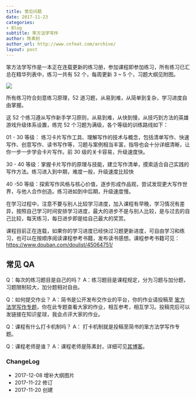 ```yaml
---
title: 常见问题
date: 2017-11-23
categories:
- Blog　
subtitle: 笨方法学写作
author: 陈素封
author_url: http://www.cnfeat.com/archive/
layout: post
---
```


笨方法学写作是一本正在连载更新的练习册，参加课程即参加练习，所有练习已汇总在精华列表中，练习一共有 52 个，每周更新 3 ~ 5 个，习题大纲见附图。

![](http://openmindclub.qiniudn.com/omt/WritingClassRoute01.jpg)
 
所有练习符合刻意练习原理，52 道习题，从易到难，从简单到复杂，学习进度自由掌握。

这 52 个练习遵从写作新手学习原则，从易到难，从快到慢，从技巧到方法的英雄游戏升级体系设置，练完 52 个习题为满级，各个等级的训练路线如下：

01 - 30 等级： 练习卡片写作工具、理解写作的技术与概念，包括清单写作、快速写作、创意写作、读书写作等，习题与案例相当丰富，指导也会十分详细清晰，让你一步一步学会卡片写作。前 30 级的关卡容易，升级速度快。

30 - 40 等级：掌握卡片写作的原理与技能，建立写作清单，摸索适合自己实践的写作方法。练习进入到中期，难度一般，升级速度比较快

40 -50 等级：探索写作风格与核心价值，逐步形成作品观，尝试发现更大写作世界，与他人合作创造。练习进如到中后期，升级速度慢。

在学习过程中，注意不要与别人比较学习进度，加入课程有早晚，学习情况有差异，按照自己学习时间安排学习进度，最大的进步不是与别人比较，是与过去的自己比较，每天练习，每日进步即是给自己最大的奖赏。

课程目前正在连载，如果你的学习进度已经快过习题更新进度，可自由学习和练习，也可以在按顺序阅读课程参考书籍，发布读书感想。课程参考书籍可见：https://www.douban.com/doulist/45064751/

## 常见 QA 

Q：每次的练习题目是自己的吗？
A：练习题目是课程规定，分为习题与加分题，习题限制较大，加分题相对自由。

Q：如何提交作业？
A：简书是公开发布交作业的平台，你的作业请投稿至 [笨方法学写作专题](http://www.jianshu.com/c/c6bf78daf570)，你在此专题查看大家的作业，相互参考，相互学习。投稿完后可以发链接在知识星球，我会点评大家的作业。

Q：课程有什么打卡机制吗？ 
A： 打卡机制就是投稿至简书的笨方法学写作专题。

Q：课程老师是谁？
A：课程老师是陈素封，详细可见[其博客](http://www.cnfeat.com/works/)。


### ChangeLog

- 2017-12-08 增补大纲图片
- 2017-11-22 修订
- 2017-11-20 创建